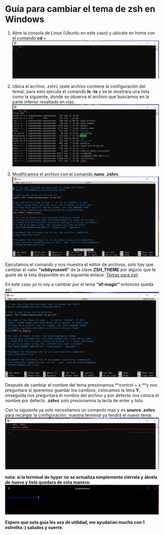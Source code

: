 # Guía para cambiar el tema de zsh en Windows 

1. Abre la consola de Linux (Ubuntu en este caso) y ubícate en home con el comando **cd ~**
![Open linux terminal](https://raw.githubusercontent.com/jcmexdev/zsh-theme-windows/master/img/opening-linux-terminal.PNG)

1. Ubica el archivo .zshrc (este archivo contiene la configuración del tema), para esto ejecuta el comando **ls -la** y se te mostrara una lista como la siguiente, donde se observa el archivo que buscamos en la parte inferior resaltado en rojo.
![Find zshrc file](https://raw.githubusercontent.com/jcmexdev/zsh-theme-windows/master/img/find-zshrc-file.PNG)


1. Modificamos el archivo con el comando **nano  .zshrc**
![Find zshrc file](https://raw.githubusercontent.com/jcmexdev/zsh-theme-windows/master/img/edit-zshrc-file.PNG)

Ejecutamos el comando y nos muestra el editor de archivos, solo hay que cambiar el valor **"robbyrussell”** de la clave **ZSH_THEME** por alguno que te guste de la lista disponible en el siguiente enlace:  [Temas para zsh](https://github.com/robbyrussell/oh-my-zsh/wiki/Themes "Temas para zsh")

En este caso yo lo voy a cambiar por el tema **“af-magic”** entonces queda así:
![Edited zshrc file](https://raw.githubusercontent.com/jcmexdev/zsh-theme-windows/master/img/edited-zshrc-file.PNG)


Después de cambiar el nombre del tema presionamos **control + x **y nos preguntara si queremos guardar los cambios, colocamos la letra **Y**, enseguida nos preguntara el nombre del archivo y por defecto nos coloca el nombre por defecto **.zshrc** solo presionamos la tecla de enter y listo.
	
Con lo siguiente ya solo necesitamos un comando mas y es **source .zshrc** para recargar la configuración, nuestra terminal ya tendrá el nuevo tema:
![Edited zshrc file](https://raw.githubusercontent.com/jcmexdev/zsh-theme-windows/master/img/new-theme.PNG)
	
**nota: si la terminal de hyper no se actualiza simplemente ciérrala y ábrela de nuevo y listo quedara de esta manera:**
![Edited zshrc file](https://raw.githubusercontent.com/jcmexdev/zsh-theme-windows/master/img/hyper-terminal.PNG)

**Espero que esta guía les sea de utilidad, me ayudarian mucho con 1 estrelita :) saludos y suerte.**
